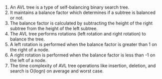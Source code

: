 

1) An AVL tree is a type of self-balancing binary search tree.
2) It maintains a balance factor which determines if a subtree is balanced or not.
3) The balance factor is calculated by subtracting the height of the right subtree from the height of the left subtree.
4) The AVL tree performs rotations (left rotation and right rotation) to balance the tree.
5) A left rotation is performed when the balance factor is greater than 1 on the right of a node.
6) A right rotation is performed when the balance factor is less than -1 on the left of a node.
7) The time complexity of AVL tree operations like insertion, deletion, and search is O(logn) on average and worst case.